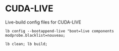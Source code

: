 # CUDA-LIVE
Live-build config files for CUDA-LIVE

``` lb config --bootappend-live "boot=live components modprobe.blacklist=nouveau; ```

``` lb clean; lb build; ```
